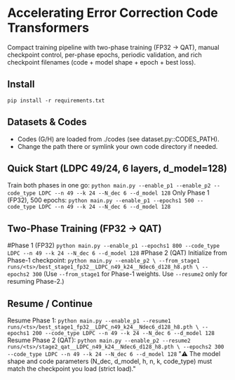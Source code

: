# Accelerating Error Correction Code Transformers
Compact training pipeline with two-phase training (FP32 → QAT), manual checkpoint control, per-phase epochs, periodic validation, and rich checkpoint filenames (code + model shape + epoch + best loss).

## Install
`pip install -r requirements.txt`

## Datasets & Codes
- Codes (G/H) are loaded from ./codes (see dataset.py::CODES_PATH).
- Change the path there or symlink your own code directory if needed.

## Quick Start (LDPC 49/24, 6 layers, d_model=128)
Train both phases in one go:
`python main.py --enable_p1 --enable_p2 --code_type LDPC --n 49 --k 24 --N_dec 6 --d_model 128`
Only Phase 1 (FP32), 500 epochs:
`python main.py --enable_p1 --epochs1 500 --code_type LDPC --n 49 --k 24 --N_dec 6 --d_model 128`

## Two-Phase Training (FP32 → QAT)
#Phase 1 (FP32)
`python main.py --enable_p1 --epochs1 800 --code_type LDPC --n 49 --k 24 --N_dec 6 --d_model 128`
#Phase 2 (QAT)
Initialize from Phase-1 checkpoint:
`python main.py --enable_p2 \
  --from_stage1 runs/<ts>/best_stage1_fp32__LDPC_n49_k24__Ndec6_d128_h8.pth \
  --epochs2 300`
(Use `--from_stage1` for Phase-1 weights. Use `--resume2` only for resuming Phase-2.)

## Resume / Continue
Resume Phase 1:
`python main.py --enable_p1 --resume1 runs/<ts>/best_stage1_fp32__LDPC_n49_k24__Ndec6_d128_h8.pth \
  --epochs1 200 --code_type LDPC --n 49 --k 24 --N_dec 6 --d_model 128`
Resume Phase 2 (QAT):
`python main.py --enable_p2 --resume2 runs/<ts>/stage2_qat__LDPC_n49_k24__Ndec6_d128_h8.pth \
  --epochs2 300 --code_type LDPC --n 49 --k 24 --N_dec 6 --d_model 128`
"⚠️ The model shape and code parameters (N_dec, d_model, h, n, k, code_type) must match the checkpoint you load (strict load)."
